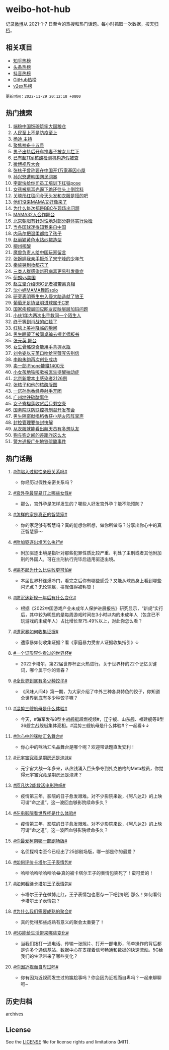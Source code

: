 # weibo-hot-hub

记录[微博](https://www.weibo.com)从 2021-1-7 日至今的热搜和热门话题。每小时抓取一次数据，按天[归档](archives)。

## 相关项目

- [知乎热榜](https://github.com/lonnyzhang423/zhihu-hot-hub)
- [头条热榜](https://github.com/lonnyzhang423/toutiao-hot-hub)
- [抖音热榜](https://github.com/lonnyzhang423/douyin-hot-hub)
- [GitHub热榜](https://github.com/lonnyzhang423/github-hot-hub)
- [v2ex热榜](https://github.com/lonnyzhang423/v2ex-hot-hub)


`更新时间：2022-11-29 20:12:18 +0800`

## 热门搜索

1. [端稳中国饭碗筑牢大国粮仓](https://m.weibo.cn/search?containerid=100103type%3D1%26t%3D10%26q%3D%23%E7%AB%AF%E7%A8%B3%E4%B8%AD%E5%9B%BD%E9%A5%AD%E7%A2%97%E7%AD%91%E7%89%A2%E5%A4%A7%E5%9B%BD%E7%B2%AE%E4%BB%93%23&stream_entry_id=51&isnewpage=1&extparam=seat%3D1%26filter_type%3Drealtimehot%26pos%3D0%26cate%3D10103%26dgr%3D0%26c_type%3D51%26display_time%3D1669723937%26pre_seqid%3D1669723937094011160282&luicode=10000011&lfid=106003type%253D25%2526t%253D3%2526disable_hot%253D1%2526filter_type%253Drealtimehot)
1. [人民至上不是防疫至上](https://m.weibo.cn/search?containerid=100103type%3D1%26t%3D10%26q%3D%23%E4%BA%BA%E6%B0%91%E8%87%B3%E4%B8%8A%E4%B8%8D%E6%98%AF%E9%98%B2%E7%96%AB%E8%87%B3%E4%B8%8A%23&stream_entry_id=31&isnewpage=1&extparam=seat%3D1%26c_type%3D31%26cate%3D5001%26flag%3D16%26dgr%3D0%26filter_type%3Drealtimehot%26band_rank%3D1%26q%3D%2523%25E4%25BA%25BA%25E6%25B0%2591%25E8%2587%25B3%25E4%25B8%258A%25E4%25B8%258D%25E6%2598%25AF%25E9%2598%25B2%25E7%2596%25AB%25E8%2587%25B3%25E4%25B8%258A%2523%26lcate%3D5001%26realpos%3D1%26pos%3D0%26display_time%3D1669723937%26pre_seqid%3D1669723937094011160282&luicode=10000011&lfid=106003type%253D25%2526t%253D3%2526disable_hot%253D1%2526filter_type%253Drealtimehot)
1. [杨迪 主持](https://m.weibo.cn/search?containerid=100103type%3D1%26t%3D10%26q%3D%E6%9D%A8%E8%BF%AA+%E4%B8%BB%E6%8C%81&stream_entry_id=31&isnewpage=1&extparam=seat%3D1%26c_type%3D31%26cate%3D5001%26flag%3D2%26dgr%3D0%26filter_type%3Drealtimehot%26band_rank%3D2%26q%3D%25E6%259D%25A8%25E8%25BF%25AA%2520%25E4%25B8%25BB%25E6%258C%2581%26lcate%3D5001%26realpos%3D2%26pos%3D1%26display_time%3D1669723937%26pre_seqid%3D1669723937094011160282&luicode=10000011&lfid=106003type%253D25%2526t%253D3%2526disable_hot%253D1%2526filter_type%253Drealtimehot)
1. [聚焦神舟十五号](https://m.weibo.cn/search?containerid=100103type%3D1%26t%3D10%26q%3D%23%E8%81%9A%E7%84%A6%E7%A5%9E%E8%88%9F%E5%8D%81%E4%BA%94%E5%8F%B7%23&stream_entry_id=31&isnewpage=1&extparam=seat%3D1%26c_type%3D31%26cate%3D5001%26flag%3D0%26dgr%3D0%26filter_type%3Drealtimehot%26band_rank%3D3%26q%3D%2523%25E8%2581%259A%25E7%2584%25A6%25E7%25A5%259E%25E8%2588%259F%25E5%258D%2581%25E4%25BA%2594%25E5%258F%25B7%2523%26lcate%3D5001%26realpos%3D3%26pos%3D2%26display_time%3D1669723937%26pre_seqid%3D1669723937094011160282&luicode=10000011&lfid=106003type%253D25%2526t%253D3%2526disable_hot%253D1%2526filter_type%253Drealtimehot)
1. [男子出轨后开车撞妻子被女儿拦下](https://m.weibo.cn/search?containerid=100103type%3D1%26t%3D10%26q%3D%23%E7%94%B7%E5%AD%90%E5%87%BA%E8%BD%A8%E5%90%8E%E5%BC%80%E8%BD%A6%E6%92%9E%E5%A6%BB%E5%AD%90%E8%A2%AB%E5%A5%B3%E5%84%BF%E6%8B%A6%E4%B8%8B%23&stream_entry_id=31&isnewpage=1&extparam=seat%3D1%26c_type%3D31%26cate%3D5001%26flag%3D1%26dgr%3D0%26filter_type%3Drealtimehot%26band_rank%3D4%26q%3D%2523%25E7%2594%25B7%25E5%25AD%2590%25E5%2587%25BA%25E8%25BD%25A8%25E5%2590%258E%25E5%25BC%2580%25E8%25BD%25A6%25E6%2592%259E%25E5%25A6%25BB%25E5%25AD%2590%25E8%25A2%25AB%25E5%25A5%25B3%25E5%2584%25BF%25E6%258B%25A6%25E4%25B8%258B%2523%26lcate%3D5001%26realpos%3D4%26pos%3D3%26display_time%3D1669723937%26pre_seqid%3D1669723937094011160282&luicode=10000011&lfid=106003type%253D25%2526t%253D3%2526disable_hot%253D1%2526filter_type%253Drealtimehot)
1. [已有超11家核酸检测机构造假被查](https://m.weibo.cn/search?containerid=100103type%3D1%26t%3D10%26q%3D%23%E5%B7%B2%E6%9C%89%E8%B6%8511%E5%AE%B6%E6%A0%B8%E9%85%B8%E6%A3%80%E6%B5%8B%E6%9C%BA%E6%9E%84%E9%80%A0%E5%81%87%E8%A2%AB%E6%9F%A5%23&stream_entry_id=31&isnewpage=1&extparam=seat%3D1%26c_type%3D31%26cate%3D5001%26flag%3D16%26dgr%3D0%26filter_type%3Drealtimehot%26band_rank%3D5%26q%3D%2523%25E5%25B7%25B2%25E6%259C%2589%25E8%25B6%258511%25E5%25AE%25B6%25E6%25A0%25B8%25E9%2585%25B8%25E6%25A3%2580%25E6%25B5%258B%25E6%259C%25BA%25E6%259E%2584%25E9%2580%25A0%25E5%2581%2587%25E8%25A2%25AB%25E6%259F%25A5%2523%26lcate%3D5001%26realpos%3D5%26pos%3D4%26display_time%3D1669723937%26pre_seqid%3D1669723937094011160282&luicode=10000011&lfid=106003type%253D25%2526t%253D3%2526disable_hot%253D1%2526filter_type%253Drealtimehot)
1. [微博视界大会](https://m.weibo.cn/search?containerid=100103type%3D1%26t%3D10%26q%3D%E5%BE%AE%E5%8D%9A%E8%A7%86%E7%95%8C%E5%A4%A7%E4%BC%9A&stream_entry_id=31&isnewpage=1&extparam=seat%3D1%26c_type%3D31%26cate%3D5001%26flag%3D0%26dgr%3D0%26filter_type%3Drealtimehot%26band_rank%3D6%26q%3D%25E5%25BE%25AE%25E5%258D%259A%25E8%25A7%2586%25E7%2595%258C%25E5%25A4%25A7%25E4%25BC%259A%26lcate%3D5001%26realpos%3D6%26pos%3D5%26display_time%3D1669723937%26pre_seqid%3D1669723937094011160282&luicode=10000011&lfid=106003type%253D25%2526t%253D3%2526disable_hot%253D1%2526filter_type%253Drealtimehot)
1. [张核子曾称要在中国开1万家基因小屋](https://m.weibo.cn/search?containerid=100103type%3D1%26t%3D10%26q%3D%23%E5%BC%A0%E6%A0%B8%E5%AD%90%E6%9B%BE%E7%A7%B0%E8%A6%81%E5%9C%A8%E4%B8%AD%E5%9B%BD%E5%BC%801%E4%B8%87%E5%AE%B6%E5%9F%BA%E5%9B%A0%E5%B0%8F%E5%B1%8B%23&stream_entry_id=31&isnewpage=1&extparam=seat%3D1%26c_type%3D31%26cate%3D5001%26flag%3D1%26dgr%3D0%26filter_type%3Drealtimehot%26band_rank%3D7%26q%3D%2523%25E5%25BC%25A0%25E6%25A0%25B8%25E5%25AD%2590%25E6%259B%25BE%25E7%25A7%25B0%25E8%25A6%2581%25E5%259C%25A8%25E4%25B8%25AD%25E5%259B%25BD%25E5%25BC%25801%25E4%25B8%2587%25E5%25AE%25B6%25E5%259F%25BA%25E5%259B%25A0%25E5%25B0%258F%25E5%25B1%258B%2523%26lcate%3D5001%26realpos%3D7%26pos%3D6%26display_time%3D1669723937%26pre_seqid%3D1669723937094011160282&luicode=10000011&lfid=106003type%253D25%2526t%253D3%2526disable_hot%253D1%2526filter_type%253Drealtimehot)
1. [孙兴慜遭韩国网民网暴](https://m.weibo.cn/search?containerid=100103type%3D1%26t%3D10%26q%3D%23%E5%AD%99%E5%85%B4%E6%85%9C%E9%81%AD%E9%9F%A9%E5%9B%BD%E7%BD%91%E6%B0%91%E7%BD%91%E6%9A%B4%23&stream_entry_id=31&isnewpage=1&extparam=seat%3D1%26c_type%3D31%26cate%3D5001%26flag%3D2%26dgr%3D0%26filter_type%3Drealtimehot%26band_rank%3D8%26q%3D%2523%25E5%25AD%2599%25E5%2585%25B4%25E6%2585%259C%25E9%2581%25AD%25E9%259F%25A9%25E5%259B%25BD%25E7%25BD%2591%25E6%25B0%2591%25E7%25BD%2591%25E6%259A%25B4%2523%26lcate%3D5001%26realpos%3D8%26pos%3D7%26display_time%3D1669723937%26pre_seqid%3D1669723937094011160282&luicode=10000011&lfid=106003type%253D25%2526t%253D3%2526disable_hot%253D1%2526filter_type%253Drealtimehot)
1. [李诞快给你司员工培训下红毯pose](https://m.weibo.cn/search?containerid=100103type%3D1%26t%3D10%26q%3D%E6%9D%8E%E8%AF%9E%E5%BF%AB%E7%BB%99%E4%BD%A0%E5%8F%B8%E5%91%98%E5%B7%A5%E5%9F%B9%E8%AE%AD%E4%B8%8B%E7%BA%A2%E6%AF%AFpose&stream_entry_id=31&isnewpage=1&extparam=seat%3D1%26c_type%3D31%26cate%3D5001%26flag%3D1%26dgr%3D0%26filter_type%3Drealtimehot%26band_rank%3D9%26q%3D%25E6%259D%258E%25E8%25AF%259E%25E5%25BF%25AB%25E7%25BB%2599%25E4%25BD%25A0%25E5%258F%25B8%25E5%2591%2598%25E5%25B7%25A5%25E5%259F%25B9%25E8%25AE%25AD%25E4%25B8%258B%25E7%25BA%25A2%25E6%25AF%25AFpose%26lcate%3D5001%26realpos%3D9%26pos%3D8%26display_time%3D1669723937%26pre_seqid%3D1669723937094011160282&luicode=10000011&lfid=106003type%253D25%2526t%253D3%2526disable_hot%253D1%2526filter_type%253Drealtimehot)
1. [女孩被扇耳光逼下跪还往头上倒饮料](https://m.weibo.cn/search?containerid=100103type%3D1%26t%3D10%26q%3D%23%E5%A5%B3%E5%AD%A9%E8%A2%AB%E6%89%87%E8%80%B3%E5%85%89%E9%80%BC%E4%B8%8B%E8%B7%AA%E8%BF%98%E5%BE%80%E5%A4%B4%E4%B8%8A%E5%80%92%E9%A5%AE%E6%96%99%23&stream_entry_id=31&isnewpage=1&extparam=seat%3D1%26c_type%3D31%26cate%3D5001%26flag%3D1%26dgr%3D0%26filter_type%3Drealtimehot%26band_rank%3D10%26q%3D%2523%25E5%25A5%25B3%25E5%25AD%25A9%25E8%25A2%25AB%25E6%2589%2587%25E8%2580%25B3%25E5%2585%2589%25E9%2580%25BC%25E4%25B8%258B%25E8%25B7%25AA%25E8%25BF%2598%25E5%25BE%2580%25E5%25A4%25B4%25E4%25B8%258A%25E5%2580%2592%25E9%25A5%25AE%25E6%2596%2599%2523%26lcate%3D5001%26realpos%3D10%26pos%3D9%26display_time%3D1669723937%26pre_seqid%3D1669723937094011160282&luicode=10000011&lfid=106003type%253D25%2526t%253D3%2526disable_hot%253D1%2526filter_type%253Drealtimehot)
1. [关晓彤红毯问今天头发和衣服是搭的吧](https://m.weibo.cn/search?containerid=100103type%3D1%26t%3D10%26q%3D%23%E5%85%B3%E6%99%93%E5%BD%A4%E7%BA%A2%E6%AF%AF%E9%97%AE%E4%BB%8A%E5%A4%A9%E5%A4%B4%E5%8F%91%E5%92%8C%E8%A1%A3%E6%9C%8D%E6%98%AF%E6%90%AD%E7%9A%84%E5%90%A7%23&stream_entry_id=31&isnewpage=1&extparam=seat%3D1%26c_type%3D31%26cate%3D5001%26flag%3D1%26dgr%3D0%26filter_type%3Drealtimehot%26band_rank%3D11%26q%3D%2523%25E5%2585%25B3%25E6%2599%2593%25E5%25BD%25A4%25E7%25BA%25A2%25E6%25AF%25AF%25E9%2597%25AE%25E4%25BB%258A%25E5%25A4%25A9%25E5%25A4%25B4%25E5%258F%2591%25E5%2592%258C%25E8%25A1%25A3%25E6%259C%258D%25E6%2598%25AF%25E6%2590%25AD%25E7%259A%2584%25E5%2590%25A7%2523%26lcate%3D5001%26realpos%3D11%26pos%3D10%26display_time%3D1669723937%26pre_seqid%3D1669723937094011160282&luicode=10000011&lfid=106003type%253D25%2526t%253D3%2526disable_hot%253D1%2526filter_type%253Drealtimehot)
1. [他们没来MAMA又好像来了](https://m.weibo.cn/search?containerid=100103type%3D1%26t%3D10%26q%3D%23%E4%BB%96%E4%BB%AC%E6%B2%A1%E6%9D%A5MAMA%E5%8F%88%E5%A5%BD%E5%83%8F%E6%9D%A5%E4%BA%86%23&stream_entry_id=31&isnewpage=1&extparam=seat%3D1%26c_type%3D31%26cate%3D5001%26flag%3D0%26dgr%3D0%26filter_type%3Drealtimehot%26band_rank%3D12%26q%3D%2523%25E4%25BB%2596%25E4%25BB%25AC%25E6%25B2%25A1%25E6%259D%25A5MAMA%25E5%258F%2588%25E5%25A5%25BD%25E5%2583%258F%25E6%259D%25A5%25E4%25BA%2586%2523%26lcate%3D5001%26realpos%3D12%26pos%3D11%26display_time%3D1669723937%26pre_seqid%3D1669723937094011160282&luicode=10000011&lfid=106003type%253D25%2526t%253D3%2526disable_hot%253D1%2526filter_type%253Drealtimehot)
1. [为什么每次都是BBC在现场出问题](https://m.weibo.cn/search?containerid=100103type%3D1%26t%3D10%26q%3D%23%E4%B8%BA%E4%BB%80%E4%B9%88%E6%AF%8F%E6%AC%A1%E9%83%BD%E6%98%AFBBC%E5%9C%A8%E7%8E%B0%E5%9C%BA%E5%87%BA%E9%97%AE%E9%A2%98%23&stream_entry_id=31&isnewpage=1&extparam=seat%3D1%26c_type%3D31%26cate%3D5001%26flag%3D0%26dgr%3D0%26filter_type%3Drealtimehot%26band_rank%3D13%26q%3D%2523%25E4%25B8%25BA%25E4%25BB%2580%25E4%25B9%2588%25E6%25AF%258F%25E6%25AC%25A1%25E9%2583%25BD%25E6%2598%25AFBBC%25E5%259C%25A8%25E7%258E%25B0%25E5%259C%25BA%25E5%2587%25BA%25E9%2597%25AE%25E9%25A2%2598%2523%26lcate%3D5001%26realpos%3D13%26pos%3D12%26display_time%3D1669723937%26pre_seqid%3D1669723937094011160282&luicode=10000011&lfid=106003type%253D25%2526t%253D3%2526disable_hot%253D1%2526filter_type%253Drealtimehot)
1. [MAMA32人合作舞台](https://m.weibo.cn/search?containerid=100103type%3D1%26t%3D10%26q%3D%23MAMA32%E4%BA%BA%E5%90%88%E4%BD%9C%E8%88%9E%E5%8F%B0%23&stream_entry_id=31&isnewpage=1&extparam=seat%3D1%26c_type%3D31%26cate%3D5001%26flag%3D0%26dgr%3D0%26filter_type%3Drealtimehot%26band_rank%3D14%26q%3D%2523MAMA32%25E4%25BA%25BA%25E5%2590%2588%25E4%25BD%259C%25E8%2588%259E%25E5%258F%25B0%2523%26lcate%3D5001%26realpos%3D14%26pos%3D13%26display_time%3D1669723937%26pre_seqid%3D1669723937094011160282&luicode=10000011&lfid=106003type%253D25%2526t%253D3%2526disable_hot%253D1%2526filter_type%253Drealtimehot)
1. [北京朝阳有针对性地对部分群体实行免检](https://m.weibo.cn/search?containerid=100103type%3D1%26t%3D10%26q%3D%23%E5%8C%97%E4%BA%AC%E6%9C%9D%E9%98%B3%E6%9C%89%E9%92%88%E5%AF%B9%E6%80%A7%E5%9C%B0%E5%AF%B9%E9%83%A8%E5%88%86%E7%BE%A4%E4%BD%93%E5%AE%9E%E8%A1%8C%E5%85%8D%E6%A3%80%23&stream_entry_id=31&isnewpage=1&extparam=seat%3D1%26c_type%3D31%26cate%3D5001%26flag%3D1%26dgr%3D0%26filter_type%3Drealtimehot%26band_rank%3D15%26q%3D%2523%25E5%258C%2597%25E4%25BA%25AC%25E6%259C%259D%25E9%2598%25B3%25E6%259C%2589%25E9%2592%2588%25E5%25AF%25B9%25E6%2580%25A7%25E5%259C%25B0%25E5%25AF%25B9%25E9%2583%25A8%25E5%2588%2586%25E7%25BE%25A4%25E4%25BD%2593%25E5%25AE%259E%25E8%25A1%258C%25E5%2585%258D%25E6%25A3%2580%2523%26lcate%3D5001%26realpos%3D15%26pos%3D14%26display_time%3D1669723937%26pre_seqid%3D1669723937094011160282&luicode=10000011&lfid=106003type%253D25%2526t%253D3%2526disable_hot%253D1%2526filter_type%253Drealtimehot)
1. [当各国球迷得知我来自中国](https://m.weibo.cn/search?containerid=100103type%3D1%26t%3D10%26q%3D%23%E5%BD%93%E5%90%84%E5%9B%BD%E7%90%83%E8%BF%B7%E5%BE%97%E7%9F%A5%E6%88%91%E6%9D%A5%E8%87%AA%E4%B8%AD%E5%9B%BD%23&stream_entry_id=31&isnewpage=1&extparam=seat%3D1%26c_type%3D31%26cate%3D5001%26flag%3D0%26dgr%3D0%26filter_type%3Drealtimehot%26band_rank%3D16%26q%3D%2523%25E5%25BD%2593%25E5%2590%2584%25E5%259B%25BD%25E7%2590%2583%25E8%25BF%25B7%25E5%25BE%2597%25E7%259F%25A5%25E6%2588%2591%25E6%259D%25A5%25E8%2587%25AA%25E4%25B8%25AD%25E5%259B%25BD%2523%26lcate%3D5001%26realpos%3D16%26pos%3D15%26display_time%3D1669723937%26pre_seqid%3D1669723937094011160282&luicode=10000011&lfid=106003type%253D25%2526t%253D3%2526disable_hot%253D1%2526filter_type%253Drealtimehot)
1. [内马尔把温柔都给了孩子](https://m.weibo.cn/search?containerid=100103type%3D1%26t%3D10%26q%3D%23%E5%86%85%E9%A9%AC%E5%B0%94%E6%8A%8A%E6%B8%A9%E6%9F%94%E9%83%BD%E7%BB%99%E4%BA%86%E5%AD%A9%E5%AD%90%23&stream_entry_id=31&isnewpage=1&extparam=seat%3D1%26c_type%3D31%26cate%3D5001%26flag%3D1%26dgr%3D0%26filter_type%3Drealtimehot%26band_rank%3D17%26q%3D%2523%25E5%2586%2585%25E9%25A9%25AC%25E5%25B0%2594%25E6%258A%258A%25E6%25B8%25A9%25E6%259F%2594%25E9%2583%25BD%25E7%25BB%2599%25E4%25BA%2586%25E5%25AD%25A9%25E5%25AD%2590%2523%26lcate%3D5001%26realpos%3D17%26pos%3D16%26display_time%3D1669723937%26pre_seqid%3D1669723937094011160282&luicode=10000011&lfid=106003type%253D25%2526t%253D3%2526disable_hot%253D1%2526filter_type%253Drealtimehot)
1. [赵丽颖黄色水钻纱裙造型](https://m.weibo.cn/search?containerid=100103type%3D1%26t%3D10%26q%3D%23%E8%B5%B5%E4%B8%BD%E9%A2%96%E9%BB%84%E8%89%B2%E6%B0%B4%E9%92%BB%E7%BA%B1%E8%A3%99%E9%80%A0%E5%9E%8B%23&stream_entry_id=31&isnewpage=1&extparam=seat%3D1%26c_type%3D31%26cate%3D5001%26flag%3D0%26dgr%3D0%26filter_type%3Drealtimehot%26band_rank%3D18%26q%3D%2523%25E8%25B5%25B5%25E4%25B8%25BD%25E9%25A2%2596%25E9%25BB%2584%25E8%2589%25B2%25E6%25B0%25B4%25E9%2592%25BB%25E7%25BA%25B1%25E8%25A3%2599%25E9%2580%25A0%25E5%259E%258B%2523%26lcate%3D5001%26realpos%3D18%26pos%3D17%26display_time%3D1669723937%26pre_seqid%3D1669723937094011160282&luicode=10000011&lfid=106003type%253D25%2526t%253D3%2526disable_hot%253D1%2526filter_type%253Drealtimehot)
1. [柳州核酸](https://m.weibo.cn/search?containerid=100103type%3D1%26t%3D10%26q%3D%23%E6%9F%B3%E5%B7%9E%E6%A0%B8%E9%85%B8%23&stream_entry_id=31&isnewpage=1&extparam=seat%3D1%26c_type%3D31%26cate%3D5001%26flag%3D2%26dgr%3D0%26filter_type%3Drealtimehot%26band_rank%3D19%26q%3D%2523%25E6%259F%25B3%25E5%25B7%259E%25E6%25A0%25B8%25E9%2585%25B8%2523%26lcate%3D5001%26realpos%3D19%26pos%3D18%26display_time%3D1669723937%26pre_seqid%3D1669723937094011160282&luicode=10000011&lfid=106003type%253D25%2526t%253D3%2526disable_hot%253D1%2526filter_type%253Drealtimehot)
1. [魔兽负责人给中国玩家留言](https://m.weibo.cn/search?containerid=100103type%3D1%26t%3D10%26q%3D%23%E9%AD%94%E5%85%BD%E8%B4%9F%E8%B4%A3%E4%BA%BA%E7%BB%99%E4%B8%AD%E5%9B%BD%E7%8E%A9%E5%AE%B6%E7%95%99%E8%A8%80%23&stream_entry_id=31&isnewpage=1&extparam=seat%3D1%26c_type%3D31%26cate%3D5001%26flag%3D0%26dgr%3D0%26filter_type%3Drealtimehot%26band_rank%3D20%26q%3D%2523%25E9%25AD%2594%25E5%2585%25BD%25E8%25B4%259F%25E8%25B4%25A3%25E4%25BA%25BA%25E7%25BB%2599%25E4%25B8%25AD%25E5%259B%25BD%25E7%258E%25A9%25E5%25AE%25B6%25E7%2595%2599%25E8%25A8%2580%2523%26lcate%3D5001%26realpos%3D20%26pos%3D19%26display_time%3D1669723937%26pre_seqid%3D1669723937094011160282&luicode=10000011&lfid=106003type%253D25%2526t%253D3%2526disable_hot%253D1%2526filter_type%253Drealtimehot)
1. [张婉婷我亲手扼杀了宋宁峰的少年气](https://m.weibo.cn/search?containerid=100103type%3D1%26t%3D10%26q%3D%23%E5%BC%A0%E5%A9%89%E5%A9%B7%E6%88%91%E4%BA%B2%E6%89%8B%E6%89%BC%E6%9D%80%E4%BA%86%E5%AE%8B%E5%AE%81%E5%B3%B0%E7%9A%84%E5%B0%91%E5%B9%B4%E6%B0%94%23&stream_entry_id=31&isnewpage=1&extparam=seat%3D1%26c_type%3D31%26cate%3D5001%26flag%3D1%26dgr%3D0%26filter_type%3Drealtimehot%26band_rank%3D21%26q%3D%2523%25E5%25BC%25A0%25E5%25A9%2589%25E5%25A9%25B7%25E6%2588%2591%25E4%25BA%25B2%25E6%2589%258B%25E6%2589%25BC%25E6%259D%2580%25E4%25BA%2586%25E5%25AE%258B%25E5%25AE%2581%25E5%25B3%25B0%25E7%259A%2584%25E5%25B0%2591%25E5%25B9%25B4%25E6%25B0%2594%2523%26lcate%3D5001%26realpos%3D21%26pos%3D20%26display_time%3D1669723937%26pre_seqid%3D1669723937094011160282&luicode=10000011&lfid=106003type%253D25%2526t%253D3%2526disable_hot%253D1%2526filter_type%253Drealtimehot)
1. [秦施哭到妆都花了](https://m.weibo.cn/search?containerid=100103type%3D1%26t%3D10%26q%3D%23%E7%A7%A6%E6%96%BD%E5%93%AD%E5%88%B0%E5%A6%86%E9%83%BD%E8%8A%B1%E4%BA%86%23&stream_entry_id=31&isnewpage=1&extparam=seat%3D1%26c_type%3D31%26cate%3D5001%26flag%3D1%26dgr%3D0%26filter_type%3Drealtimehot%26band_rank%3D22%26q%3D%2523%25E7%25A7%25A6%25E6%2596%25BD%25E5%2593%25AD%25E5%2588%25B0%25E5%25A6%2586%25E9%2583%25BD%25E8%258A%25B1%25E4%25BA%2586%2523%26lcate%3D5001%26realpos%3D22%26pos%3D21%26display_time%3D1669723937%26pre_seqid%3D1669723937094011160282&luicode=10000011&lfid=106003type%253D25%2526t%253D3%2526disable_hot%253D1%2526filter_type%253Drealtimehot)
1. [三类人群感染新冠病毒更易引发重症](https://m.weibo.cn/search?containerid=100103type%3D1%26t%3D10%26q%3D%23%E4%B8%89%E7%B1%BB%E4%BA%BA%E7%BE%A4%E6%84%9F%E6%9F%93%E6%96%B0%E5%86%A0%E7%97%85%E6%AF%92%E6%9B%B4%E6%98%93%E5%BC%95%E5%8F%91%E9%87%8D%E7%97%87%23&stream_entry_id=31&isnewpage=1&extparam=seat%3D1%26c_type%3D31%26cate%3D5001%26flag%3D0%26dgr%3D0%26filter_type%3Drealtimehot%26band_rank%3D23%26q%3D%2523%25E4%25B8%2589%25E7%25B1%25BB%25E4%25BA%25BA%25E7%25BE%25A4%25E6%2584%259F%25E6%259F%2593%25E6%2596%25B0%25E5%2586%25A0%25E7%2597%2585%25E6%25AF%2592%25E6%259B%25B4%25E6%2598%2593%25E5%25BC%2595%25E5%258F%2591%25E9%2587%258D%25E7%2597%2587%2523%26lcate%3D5001%26realpos%3D23%26pos%3D22%26display_time%3D1669723937%26pre_seqid%3D1669723937094011160282&luicode=10000011&lfid=106003type%253D25%2526t%253D3%2526disable_hot%253D1%2526filter_type%253Drealtimehot)
1. [伊朗vs美国](https://m.weibo.cn/search?containerid=100103type%3D1%26t%3D10%26q%3D%23%E4%BC%8A%E6%9C%97vs%E7%BE%8E%E5%9B%BD%23&stream_entry_id=31&isnewpage=1&extparam=seat%3D1%26c_type%3D31%26cate%3D5001%26flag%3D0%26dgr%3D0%26filter_type%3Drealtimehot%26band_rank%3D24%26q%3D%2523%25E4%25BC%258A%25E6%259C%2597vs%25E7%25BE%258E%25E5%259B%25BD%2523%26lcate%3D5001%26realpos%3D24%26pos%3D23%26display_time%3D1669723937%26pre_seqid%3D1669723937094011160282&luicode=10000011&lfid=106003type%253D25%2526t%253D3%2526disable_hot%253D1%2526filter_type%253Drealtimehot)
1. [赵立坚介绍BBC记者被带离真相](https://m.weibo.cn/search?containerid=100103type%3D1%26t%3D10%26q%3D%23%E8%B5%B5%E7%AB%8B%E5%9D%9A%E4%BB%8B%E7%BB%8DBBC%E8%AE%B0%E8%80%85%E8%A2%AB%E5%B8%A6%E7%A6%BB%E7%9C%9F%E7%9B%B8%23&stream_entry_id=31&isnewpage=1&extparam=seat%3D1%26c_type%3D31%26cate%3D5001%26flag%3D1%26dgr%3D0%26filter_type%3Drealtimehot%26band_rank%3D25%26q%3D%2523%25E8%25B5%25B5%25E7%25AB%258B%25E5%259D%259A%25E4%25BB%258B%25E7%25BB%258DBBC%25E8%25AE%25B0%25E8%2580%2585%25E8%25A2%25AB%25E5%25B8%25A6%25E7%25A6%25BB%25E7%259C%259F%25E7%259B%25B8%2523%26lcate%3D5001%26realpos%3D25%26pos%3D24%26display_time%3D1669723937%26pre_seqid%3D1669723937094011160282&luicode=10000011&lfid=106003type%253D25%2526t%253D3%2526disable_hot%253D1%2526filter_type%253Drealtimehot)
1. [沈小婷MAMA舞蹈solo](https://m.weibo.cn/search?containerid=100103type%3D1%26t%3D10%26q%3D%23%E6%B2%88%E5%B0%8F%E5%A9%B7MAMA%E8%88%9E%E8%B9%88solo%23&stream_entry_id=31&isnewpage=1&extparam=seat%3D1%26c_type%3D31%26cate%3D5001%26flag%3D1%26dgr%3D0%26filter_type%3Drealtimehot%26band_rank%3D26%26q%3D%2523%25E6%25B2%2588%25E5%25B0%258F%25E5%25A9%25B7MAMA%25E8%2588%259E%25E8%25B9%2588solo%2523%26lcate%3D5001%26realpos%3D26%26pos%3D25%26display_time%3D1669723937%26pre_seqid%3D1669723937094011160282&luicode=10000011&lfid=106003type%253D25%2526t%253D3%2526disable_hot%253D1%2526filter_type%253Drealtimehot)
1. [研究表明寄生虫入侵大脑造就了狼王](https://m.weibo.cn/search?containerid=100103type%3D1%26t%3D10%26q%3D%23%E7%A0%94%E7%A9%B6%E8%A1%A8%E6%98%8E%E5%AF%84%E7%94%9F%E8%99%AB%E5%85%A5%E4%BE%B5%E5%A4%A7%E8%84%91%E9%80%A0%E5%B0%B1%E4%BA%86%E7%8B%BC%E7%8E%8B%23&stream_entry_id=31&isnewpage=1&extparam=seat%3D1%26c_type%3D31%26cate%3D5001%26flag%3D0%26dgr%3D0%26filter_type%3Drealtimehot%26band_rank%3D27%26q%3D%2523%25E7%25A0%2594%25E7%25A9%25B6%25E8%25A1%25A8%25E6%2598%258E%25E5%25AF%2584%25E7%2594%259F%25E8%2599%25AB%25E5%2585%25A5%25E4%25BE%25B5%25E5%25A4%25A7%25E8%2584%2591%25E9%2580%25A0%25E5%25B0%25B1%25E4%25BA%2586%25E7%258B%25BC%25E7%258E%258B%2523%26lcate%3D5001%26realpos%3D27%26pos%3D26%26display_time%3D1669723937%26pre_seqid%3D1669723937094011160282&luicode=10000011&lfid=106003type%253D25%2526t%253D3%2526disable_hot%253D1%2526filter_type%253Drealtimehot)
1. [葡萄牙足协证明进球属于C罗](https://m.weibo.cn/search?containerid=100103type%3D1%26t%3D10%26q%3D%23%E8%91%A1%E8%90%84%E7%89%99%E8%B6%B3%E5%8D%8F%E8%AF%81%E6%98%8E%E8%BF%9B%E7%90%83%E5%B1%9E%E4%BA%8EC%E7%BD%97%23&stream_entry_id=31&isnewpage=1&extparam=seat%3D1%26c_type%3D31%26cate%3D5001%26flag%3D1%26dgr%3D0%26filter_type%3Drealtimehot%26band_rank%3D28%26q%3D%2523%25E8%2591%25A1%25E8%2590%2584%25E7%2589%2599%25E8%25B6%25B3%25E5%258D%258F%25E8%25AF%2581%25E6%2598%258E%25E8%25BF%259B%25E7%2590%2583%25E5%25B1%259E%25E4%25BA%258EC%25E7%25BD%2597%2523%26lcate%3D5001%26realpos%3D28%26pos%3D27%26display_time%3D1669723937%26pre_seqid%3D1669723937094011160282&luicode=10000011&lfid=106003type%253D25%2526t%253D3%2526disable_hot%253D1%2526filter_type%253Drealtimehot)
1. [国家疾控局回应网友反映层层加码问题](https://m.weibo.cn/search?containerid=100103type%3D1%26t%3D10%26q%3D%23%E5%9B%BD%E5%AE%B6%E7%96%BE%E6%8E%A7%E5%B1%80%E5%9B%9E%E5%BA%94%E7%BD%91%E5%8F%8B%E5%8F%8D%E6%98%A0%E5%B1%82%E5%B1%82%E5%8A%A0%E7%A0%81%E9%97%AE%E9%A2%98%23&stream_entry_id=31&isnewpage=1&extparam=seat%3D1%26c_type%3D31%26cate%3D5001%26flag%3D0%26dgr%3D0%26filter_type%3Drealtimehot%26band_rank%3D29%26q%3D%2523%25E5%259B%25BD%25E5%25AE%25B6%25E7%2596%25BE%25E6%258E%25A7%25E5%25B1%2580%25E5%259B%259E%25E5%25BA%2594%25E7%25BD%2591%25E5%258F%258B%25E5%258F%258D%25E6%2598%25A0%25E5%25B1%2582%25E5%25B1%2582%25E5%258A%25A0%25E7%25A0%2581%25E9%2597%25AE%25E9%25A2%2598%2523%26lcate%3D5001%26realpos%3D29%26pos%3D28%26display_time%3D1669723937%26pre_seqid%3D1669723937094011160282&luicode=10000011&lfid=106003type%253D25%2526t%253D3%2526disable_hot%253D1%2526filter_type%253Drealtimehot)
1. [小伙1年内两次出手救同一个陌生人](https://m.weibo.cn/search?containerid=100103type%3D1%26t%3D10%26q%3D%23%E5%B0%8F%E4%BC%991%E5%B9%B4%E5%86%85%E4%B8%A4%E6%AC%A1%E5%87%BA%E6%89%8B%E6%95%91%E5%90%8C%E4%B8%80%E4%B8%AA%E9%99%8C%E7%94%9F%E4%BA%BA%23&stream_entry_id=31&isnewpage=1&extparam=seat%3D1%26c_type%3D31%26cate%3D5001%26flag%3D1%26dgr%3D0%26filter_type%3Drealtimehot%26band_rank%3D30%26q%3D%2523%25E5%25B0%258F%25E4%25BC%25991%25E5%25B9%25B4%25E5%2586%2585%25E4%25B8%25A4%25E6%25AC%25A1%25E5%2587%25BA%25E6%2589%258B%25E6%2595%2591%25E5%2590%258C%25E4%25B8%2580%25E4%25B8%25AA%25E9%2599%258C%25E7%2594%259F%25E4%25BA%25BA%2523%26lcate%3D5001%26realpos%3D30%26pos%3D29%26display_time%3D1669723937%26pre_seqid%3D1669723937094011160282&luicode=10000011&lfid=106003type%253D25%2526t%253D3%2526disable_hot%253D1%2526filter_type%253Drealtimehot)
1. [终于等到肖战的红毯了](https://m.weibo.cn/search?containerid=100103type%3D1%26t%3D10%26q%3D%23%E7%BB%88%E4%BA%8E%E7%AD%89%E5%88%B0%E8%82%96%E6%88%98%E7%9A%84%E7%BA%A2%E6%AF%AF%E4%BA%86%23&stream_entry_id=31&isnewpage=1&extparam=seat%3D1%26c_type%3D31%26cate%3D5001%26flag%3D0%26dgr%3D0%26filter_type%3Drealtimehot%26band_rank%3D31%26q%3D%2523%25E7%25BB%2588%25E4%25BA%258E%25E7%25AD%2589%25E5%2588%25B0%25E8%2582%2596%25E6%2588%2598%25E7%259A%2584%25E7%25BA%25A2%25E6%25AF%25AF%25E4%25BA%2586%2523%26lcate%3D5001%26realpos%3D31%26pos%3D30%26display_time%3D1669723937%26pre_seqid%3D1669723937094011160282&luicode=10000011&lfid=106003type%253D25%2526t%253D3%2526disable_hot%253D1%2526filter_type%253Drealtimehot)
1. [红毯上美神降临的瞬间](https://m.weibo.cn/search?containerid=100103type%3D1%26t%3D10%26q%3D%23%E7%BA%A2%E6%AF%AF%E4%B8%8A%E7%BE%8E%E7%A5%9E%E9%99%8D%E4%B8%B4%E7%9A%84%E7%9E%AC%E9%97%B4%23&stream_entry_id=31&isnewpage=1&extparam=seat%3D1%26c_type%3D31%26cate%3D5001%26flag%3D1%26dgr%3D0%26filter_type%3Drealtimehot%26band_rank%3D32%26q%3D%2523%25E7%25BA%25A2%25E6%25AF%25AF%25E4%25B8%258A%25E7%25BE%258E%25E7%25A5%259E%25E9%2599%258D%25E4%25B8%25B4%25E7%259A%2584%25E7%259E%25AC%25E9%2597%25B4%2523%26lcate%3D5001%26realpos%3D32%26pos%3D31%26display_time%3D1669723937%26pre_seqid%3D1669723937094011160282&luicode=10000011&lfid=106003type%253D25%2526t%253D3%2526disable_hot%253D1%2526filter_type%253Drealtimehot)
1. [男生睡蒙了被同桌骗去擦老师板书](https://m.weibo.cn/search?containerid=100103type%3D1%26t%3D10%26q%3D%23%E7%94%B7%E7%94%9F%E7%9D%A1%E8%92%99%E4%BA%86%E8%A2%AB%E5%90%8C%E6%A1%8C%E9%AA%97%E5%8E%BB%E6%93%A6%E8%80%81%E5%B8%88%E6%9D%BF%E4%B9%A6%23&stream_entry_id=31&isnewpage=1&extparam=seat%3D1%26c_type%3D31%26cate%3D5001%26flag%3D0%26dgr%3D0%26filter_type%3Drealtimehot%26band_rank%3D33%26q%3D%2523%25E7%2594%25B7%25E7%2594%259F%25E7%259D%25A1%25E8%2592%2599%25E4%25BA%2586%25E8%25A2%25AB%25E5%2590%258C%25E6%25A1%258C%25E9%25AA%2597%25E5%258E%25BB%25E6%2593%25A6%25E8%2580%2581%25E5%25B8%2588%25E6%259D%25BF%25E4%25B9%25A6%2523%26lcate%3D5001%26realpos%3D33%26pos%3D32%26display_time%3D1669723937%26pre_seqid%3D1669723937094011160282&luicode=10000011&lfid=106003type%253D25%2526t%253D3%2526disable_hot%253D1%2526filter_type%253Drealtimehot)
1. [张元英 舞台](https://m.weibo.cn/search?containerid=100103type%3D1%26t%3D10%26q%3D%E5%BC%A0%E5%85%83%E8%8B%B1+%E8%88%9E%E5%8F%B0&stream_entry_id=31&isnewpage=1&extparam=seat%3D1%26c_type%3D31%26cate%3D5001%26flag%3D1%26dgr%3D0%26filter_type%3Drealtimehot%26band_rank%3D34%26q%3D%25E5%25BC%25A0%25E5%2585%2583%25E8%258B%25B1%2520%25E8%2588%259E%25E5%258F%25B0%26lcate%3D5001%26realpos%3D34%26pos%3D33%26display_time%3D1669723937%26pre_seqid%3D1669723937094011160282&luicode=10000011&lfid=106003type%253D25%2526t%253D3%2526disable_hot%253D1%2526filter_type%253Drealtimehot)
1. [女生骨骼惊奇能用手背握水瓶](https://m.weibo.cn/search?containerid=100103type%3D1%26t%3D10%26q%3D%23%E5%A5%B3%E7%94%9F%E9%AA%A8%E9%AA%BC%E6%83%8A%E5%A5%87%E8%83%BD%E7%94%A8%E6%89%8B%E8%83%8C%E6%8F%A1%E6%B0%B4%E7%93%B6%23&stream_entry_id=31&isnewpage=1&extparam=seat%3D1%26c_type%3D31%26cate%3D5001%26flag%3D0%26dgr%3D0%26filter_type%3Drealtimehot%26band_rank%3D35%26q%3D%2523%25E5%25A5%25B3%25E7%2594%259F%25E9%25AA%25A8%25E9%25AA%25BC%25E6%2583%258A%25E5%25A5%2587%25E8%2583%25BD%25E7%2594%25A8%25E6%2589%258B%25E8%2583%258C%25E6%258F%25A1%25E6%25B0%25B4%25E7%2593%25B6%2523%26lcate%3D5001%26realpos%3D35%26pos%3D34%26display_time%3D1669723937%26pre_seqid%3D1669723937094011160282&luicode=10000011&lfid=106003type%253D25%2526t%253D3%2526disable_hot%253D1%2526filter_type%253Drealtimehot)
1. [刘令姿以元英口吻给李薇写告别信](https://m.weibo.cn/search?containerid=100103type%3D1%26t%3D10%26q%3D%23%E5%88%98%E4%BB%A4%E5%A7%BF%E4%BB%A5%E5%85%83%E8%8B%B1%E5%8F%A3%E5%90%BB%E7%BB%99%E6%9D%8E%E8%96%87%E5%86%99%E5%91%8A%E5%88%AB%E4%BF%A1%23&stream_entry_id=31&isnewpage=1&extparam=seat%3D1%26c_type%3D31%26cate%3D5001%26flag%3D1%26dgr%3D0%26filter_type%3Drealtimehot%26band_rank%3D36%26q%3D%2523%25E5%2588%2598%25E4%25BB%25A4%25E5%25A7%25BF%25E4%25BB%25A5%25E5%2585%2583%25E8%258B%25B1%25E5%258F%25A3%25E5%2590%25BB%25E7%25BB%2599%25E6%259D%258E%25E8%2596%2587%25E5%2586%2599%25E5%2591%258A%25E5%2588%25AB%25E4%25BF%25A1%2523%26lcate%3D5001%26realpos%3D36%26pos%3D35%26display_time%3D1669723937%26pre_seqid%3D1669723937094011160282&luicode=10000011&lfid=106003type%253D25%2526t%253D3%2526disable_hot%253D1%2526filter_type%253Drealtimehot)
1. [李峋朱韵再次创业成功](https://m.weibo.cn/search?containerid=100103type%3D1%26t%3D10%26q%3D%23%E6%9D%8E%E5%B3%8B%E6%9C%B1%E9%9F%B5%E5%86%8D%E6%AC%A1%E5%88%9B%E4%B8%9A%E6%88%90%E5%8A%9F%23&stream_entry_id=31&isnewpage=1&extparam=seat%3D1%26c_type%3D31%26cate%3D5001%26flag%3D1%26dgr%3D0%26filter_type%3Drealtimehot%26band_rank%3D37%26q%3D%2523%25E6%259D%258E%25E5%25B3%258B%25E6%259C%25B1%25E9%259F%25B5%25E5%2586%258D%25E6%25AC%25A1%25E5%2588%259B%25E4%25B8%259A%25E6%2588%2590%25E5%258A%259F%2523%26lcate%3D5001%26realpos%3D37%26pos%3D36%26display_time%3D1669723937%26pre_seqid%3D1669723937094011160282&luicode=10000011&lfid=106003type%253D25%2526t%253D3%2526disable_hot%253D1%2526filter_type%253Drealtimehot)
1. [卖一部iPhone能赚1400元](https://m.weibo.cn/search?containerid=100103type%3D1%26t%3D10%26q%3D%23%E5%8D%96%E4%B8%80%E9%83%A8iPhone%E8%83%BD%E8%B5%9A1400%E5%85%83%23&stream_entry_id=31&isnewpage=1&extparam=seat%3D1%26c_type%3D31%26cate%3D5001%26flag%3D0%26dgr%3D0%26filter_type%3Drealtimehot%26band_rank%3D38%26q%3D%2523%25E5%258D%2596%25E4%25B8%2580%25E9%2583%25A8iPhone%25E8%2583%25BD%25E8%25B5%259A1400%25E5%2585%2583%2523%26lcate%3D5001%26realpos%3D38%26pos%3D37%26display_time%3D1669723937%26pre_seqid%3D1669723937094011160282&luicode=10000011&lfid=106003type%253D25%2526t%253D3%2526disable_hot%253D1%2526filter_type%253Drealtimehot)
1. [小女孩地铁咳嗽被医生提醒抽动症](https://m.weibo.cn/search?containerid=100103type%3D1%26t%3D10%26q%3D%23%E5%B0%8F%E5%A5%B3%E5%AD%A9%E5%9C%B0%E9%93%81%E5%92%B3%E5%97%BD%E8%A2%AB%E5%8C%BB%E7%94%9F%E6%8F%90%E9%86%92%E6%8A%BD%E5%8A%A8%E7%97%87%23&stream_entry_id=31&isnewpage=1&extparam=seat%3D1%26c_type%3D31%26cate%3D5001%26flag%3D0%26dgr%3D0%26filter_type%3Drealtimehot%26band_rank%3D39%26q%3D%2523%25E5%25B0%258F%25E5%25A5%25B3%25E5%25AD%25A9%25E5%259C%25B0%25E9%2593%2581%25E5%2592%25B3%25E5%2597%25BD%25E8%25A2%25AB%25E5%258C%25BB%25E7%2594%259F%25E6%258F%2590%25E9%2586%2592%25E6%258A%25BD%25E5%258A%25A8%25E7%2597%2587%2523%26lcate%3D5001%26realpos%3D39%26pos%3D38%26display_time%3D1669723937%26pre_seqid%3D1669723937094011160282&luicode=10000011&lfid=106003type%253D25%2526t%253D3%2526disable_hot%253D1%2526filter_type%253Drealtimehot)
1. [北京新增本土感染者2126例](https://m.weibo.cn/search?containerid=100103type%3D1%26t%3D10%26q%3D%23%E5%8C%97%E4%BA%AC%E6%96%B0%E5%A2%9E%E6%9C%AC%E5%9C%9F%E6%84%9F%E6%9F%93%E8%80%852126%E4%BE%8B%23&stream_entry_id=31&isnewpage=1&extparam=seat%3D1%26c_type%3D31%26cate%3D5001%26flag%3D0%26dgr%3D0%26filter_type%3Drealtimehot%26band_rank%3D40%26q%3D%2523%25E5%258C%2597%25E4%25BA%25AC%25E6%2596%25B0%25E5%25A2%259E%25E6%259C%25AC%25E5%259C%259F%25E6%2584%259F%25E6%259F%2593%25E8%2580%25852126%25E4%25BE%258B%2523%26lcate%3D5001%26realpos%3D40%26pos%3D39%26display_time%3D1669723937%26pre_seqid%3D1669723937094011160282&luicode=10000011&lfid=106003type%253D25%2526t%253D3%2526disable_hot%253D1%2526filter_type%253Drealtimehot)
1. [张核子和他的核酸版图](https://m.weibo.cn/search?containerid=100103type%3D1%26t%3D10%26q%3D%23%E5%BC%A0%E6%A0%B8%E5%AD%90%E5%92%8C%E4%BB%96%E7%9A%84%E6%A0%B8%E9%85%B8%E7%89%88%E5%9B%BE%23&stream_entry_id=31&isnewpage=1&extparam=seat%3D1%26c_type%3D31%26cate%3D5001%26flag%3D1%26dgr%3D0%26filter_type%3Drealtimehot%26band_rank%3D41%26q%3D%2523%25E5%25BC%25A0%25E6%25A0%25B8%25E5%25AD%2590%25E5%2592%258C%25E4%25BB%2596%25E7%259A%2584%25E6%25A0%25B8%25E9%2585%25B8%25E7%2589%2588%25E5%259B%25BE%2523%26lcate%3D5001%26realpos%3D41%26pos%3D40%26display_time%3D1669723937%26pre_seqid%3D1669723937094011160282&luicode=10000011&lfid=106003type%253D25%2526t%253D3%2526disable_hot%253D1%2526filter_type%253Drealtimehot)
1. [一诺孙尚香经典射手开团](https://m.weibo.cn/search?containerid=100103type%3D1%26t%3D10%26q%3D%23%E4%B8%80%E8%AF%BA%E5%AD%99%E5%B0%9A%E9%A6%99%E7%BB%8F%E5%85%B8%E5%B0%84%E6%89%8B%E5%BC%80%E5%9B%A2%23&stream_entry_id=31&isnewpage=1&extparam=seat%3D1%26c_type%3D31%26cate%3D5001%26flag%3D1%26dgr%3D0%26filter_type%3Drealtimehot%26band_rank%3D42%26q%3D%2523%25E4%25B8%2580%25E8%25AF%25BA%25E5%25AD%2599%25E5%25B0%259A%25E9%25A6%2599%25E7%25BB%258F%25E5%2585%25B8%25E5%25B0%2584%25E6%2589%258B%25E5%25BC%2580%25E5%259B%25A2%2523%26lcate%3D5001%26realpos%3D42%26pos%3D41%26display_time%3D1669723937%26pre_seqid%3D1669723937094011160282&luicode=10000011&lfid=106003type%253D25%2526t%253D3%2526disable_hot%253D1%2526filter_type%253Drealtimehot)
1. [广州地铁硫酸事件](https://m.weibo.cn/search?containerid=100103type%3D1%26t%3D10%26q%3D%23%E5%B9%BF%E5%B7%9E%E5%9C%B0%E9%93%81%E7%A1%AB%E9%85%B8%E4%BA%8B%E4%BB%B6%23&stream_entry_id=31&isnewpage=1&extparam=seat%3D1%26c_type%3D31%26cate%3D5001%26flag%3D0%26dgr%3D0%26filter_type%3Drealtimehot%26band_rank%3D43%26q%3D%2523%25E5%25B9%25BF%25E5%25B7%259E%25E5%259C%25B0%25E9%2593%2581%25E7%25A1%25AB%25E9%2585%25B8%25E4%25BA%258B%25E4%25BB%25B6%2523%26lcate%3D5001%26realpos%3D43%26pos%3D42%26display_time%3D1669723937%26pre_seqid%3D1669723937094011160282&luicode=10000011&lfid=106003type%253D25%2526t%253D3%2526disable_hot%253D1%2526filter_type%253Drealtimehot)
1. [女子寄榴莲收货后只剩空壳](https://m.weibo.cn/search?containerid=100103type%3D1%26t%3D10%26q%3D%23%E5%A5%B3%E5%AD%90%E5%AF%84%E6%A6%B4%E8%8E%B2%E6%94%B6%E8%B4%A7%E5%90%8E%E5%8F%AA%E5%89%A9%E7%A9%BA%E5%A3%B3%23&stream_entry_id=31&isnewpage=1&extparam=seat%3D1%26c_type%3D31%26cate%3D5001%26flag%3D0%26dgr%3D0%26filter_type%3Drealtimehot%26band_rank%3D44%26q%3D%2523%25E5%25A5%25B3%25E5%25AD%2590%25E5%25AF%2584%25E6%25A6%25B4%25E8%258E%25B2%25E6%2594%25B6%25E8%25B4%25A7%25E5%2590%258E%25E5%258F%25AA%25E5%2589%25A9%25E7%25A9%25BA%25E5%25A3%25B3%2523%26lcate%3D5001%26realpos%3D44%26pos%3D43%26display_time%3D1669723937%26pre_seqid%3D1669723937094011160282&luicode=10000011&lfid=106003type%253D25%2526t%253D3%2526disable_hot%253D1%2526filter_type%253Drealtimehot)
1. [国务院联防联控机制召开发布会](https://m.weibo.cn/search?containerid=100103type%3D1%26t%3D10%26q%3D%23%E5%9B%BD%E5%8A%A1%E9%99%A2%E8%81%94%E9%98%B2%E8%81%94%E6%8E%A7%E6%9C%BA%E5%88%B6%E5%8F%AC%E5%BC%80%E5%8F%91%E5%B8%83%E4%BC%9A%23&stream_entry_id=31&isnewpage=1&extparam=seat%3D1%26c_type%3D31%26cate%3D5001%26flag%3D0%26dgr%3D0%26filter_type%3Drealtimehot%26band_rank%3D45%26q%3D%2523%25E5%259B%25BD%25E5%258A%25A1%25E9%2599%25A2%25E8%2581%2594%25E9%2598%25B2%25E8%2581%2594%25E6%258E%25A7%25E6%259C%25BA%25E5%2588%25B6%25E5%258F%25AC%25E5%25BC%2580%25E5%258F%2591%25E5%25B8%2583%25E4%25BC%259A%2523%26lcate%3D5001%26realpos%3D45%26pos%3D44%26display_time%3D1669723937%26pre_seqid%3D1669723937094011160282&luicode=10000011&lfid=106003type%253D25%2526t%253D3%2526disable_hot%253D1%2526filter_type%253Drealtimehot)
1. [男生隔窗献唱稻香获小朋友阵阵掌声](https://m.weibo.cn/search?containerid=100103type%3D1%26t%3D10%26q%3D%23%E7%94%B7%E7%94%9F%E9%9A%94%E7%AA%97%E7%8C%AE%E5%94%B1%E7%A8%BB%E9%A6%99%E8%8E%B7%E5%B0%8F%E6%9C%8B%E5%8F%8B%E9%98%B5%E9%98%B5%E6%8E%8C%E5%A3%B0%23&stream_entry_id=31&isnewpage=1&extparam=seat%3D1%26c_type%3D31%26cate%3D5001%26flag%3D1%26dgr%3D0%26filter_type%3Drealtimehot%26band_rank%3D46%26q%3D%2523%25E7%2594%25B7%25E7%2594%259F%25E9%259A%2594%25E7%25AA%2597%25E7%258C%25AE%25E5%2594%25B1%25E7%25A8%25BB%25E9%25A6%2599%25E8%258E%25B7%25E5%25B0%258F%25E6%259C%258B%25E5%258F%258B%25E9%2598%25B5%25E9%2598%25B5%25E6%258E%258C%25E5%25A3%25B0%2523%26lcate%3D5001%26realpos%3D46%26pos%3D45%26display_time%3D1669723937%26pre_seqid%3D1669723937094011160282&luicode=10000011&lfid=106003type%253D25%2526t%253D3%2526disable_hot%253D1%2526filter_type%253Drealtimehot)
1. [封控管理要快封快解](https://m.weibo.cn/search?containerid=100103type%3D1%26t%3D10%26q%3D%23%E5%B0%81%E6%8E%A7%E7%AE%A1%E7%90%86%E8%A6%81%E5%BF%AB%E5%B0%81%E5%BF%AB%E8%A7%A3%23&stream_entry_id=31&isnewpage=1&extparam=seat%3D1%26c_type%3D31%26cate%3D5001%26flag%3D0%26dgr%3D0%26filter_type%3Drealtimehot%26band_rank%3D47%26q%3D%2523%25E5%25B0%2581%25E6%258E%25A7%25E7%25AE%25A1%25E7%2590%2586%25E8%25A6%2581%25E5%25BF%25AB%25E5%25B0%2581%25E5%25BF%25AB%25E8%25A7%25A3%2523%26lcate%3D5001%26realpos%3D47%26pos%3D46%26display_time%3D1669723937%26pre_seqid%3D1669723937094011160282&luicode=10000011&lfid=106003type%253D25%2526t%253D3%2526disable_hot%253D1%2526filter_type%253Drealtimehot)
1. [从衣服就能看出航天员有多想队友](https://m.weibo.cn/search?containerid=100103type%3D1%26t%3D10%26q%3D%23%E4%BB%8E%E8%A1%A3%E6%9C%8D%E5%B0%B1%E8%83%BD%E7%9C%8B%E5%87%BA%E8%88%AA%E5%A4%A9%E5%91%98%E6%9C%89%E5%A4%9A%E6%83%B3%E9%98%9F%E5%8F%8B%23&stream_entry_id=31&isnewpage=1&extparam=seat%3D1%26c_type%3D31%26cate%3D5001%26flag%3D1%26dgr%3D0%26filter_type%3Drealtimehot%26band_rank%3D48%26q%3D%2523%25E4%25BB%258E%25E8%25A1%25A3%25E6%259C%258D%25E5%25B0%25B1%25E8%2583%25BD%25E7%259C%258B%25E5%2587%25BA%25E8%2588%25AA%25E5%25A4%25A9%25E5%2591%2598%25E6%259C%2589%25E5%25A4%259A%25E6%2583%25B3%25E9%2598%259F%25E5%258F%258B%2523%26lcate%3D5001%26realpos%3D48%26pos%3D47%26display_time%3D1669723937%26pre_seqid%3D1669723937094011160282&luicode=10000011&lfid=106003type%253D25%2526t%253D3%2526disable_hot%253D1%2526filter_type%253Drealtimehot)
1. [狗与狗之间的差距咋这么大](https://m.weibo.cn/search?containerid=100103type%3D1%26t%3D10%26q%3D%23%E7%8B%97%E4%B8%8E%E7%8B%97%E4%B9%8B%E9%97%B4%E7%9A%84%E5%B7%AE%E8%B7%9D%E5%92%8B%E8%BF%99%E4%B9%88%E5%A4%A7%23&stream_entry_id=31&isnewpage=1&extparam=seat%3D1%26c_type%3D31%26cate%3D5001%26flag%3D0%26dgr%3D0%26filter_type%3Drealtimehot%26band_rank%3D49%26q%3D%2523%25E7%258B%2597%25E4%25B8%258E%25E7%258B%2597%25E4%25B9%258B%25E9%2597%25B4%25E7%259A%2584%25E5%25B7%25AE%25E8%25B7%259D%25E5%2592%258B%25E8%25BF%2599%25E4%25B9%2588%25E5%25A4%25A7%2523%26lcate%3D5001%26realpos%3D49%26pos%3D48%26display_time%3D1669723937%26pre_seqid%3D1669723937094011160282&luicode=10000011&lfid=106003type%253D25%2526t%253D3%2526disable_hot%253D1%2526filter_type%253Drealtimehot)
1. [警方通报广州地铁硫酸事件](https://m.weibo.cn/search?containerid=100103type%3D1%26t%3D10%26q%3D%23%E8%AD%A6%E6%96%B9%E9%80%9A%E6%8A%A5%E5%B9%BF%E5%B7%9E%E5%9C%B0%E9%93%81%E7%A1%AB%E9%85%B8%E4%BA%8B%E4%BB%B6%23&stream_entry_id=31&isnewpage=1&extparam=seat%3D1%26c_type%3D31%26cate%3D5001%26flag%3D0%26dgr%3D0%26filter_type%3Drealtimehot%26band_rank%3D50%26q%3D%2523%25E8%25AD%25A6%25E6%2596%25B9%25E9%2580%259A%25E6%258A%25A5%25E5%25B9%25BF%25E5%25B7%259E%25E5%259C%25B0%25E9%2593%2581%25E7%25A1%25AB%25E9%2585%25B8%25E4%25BA%258B%25E4%25BB%25B6%2523%26lcate%3D5001%26realpos%3D50%26pos%3D49%26display_time%3D1669723937%26pre_seqid%3D1669723937094011160282&luicode=10000011&lfid=106003type%253D25%2526t%253D3%2526disable_hot%253D1%2526filter_type%253Drealtimehot)

## 热门话题

1. [#你陷入过假性亲密关系吗#](https://m.weibo.cn/search?containerid=231522type%3D1%26t%3D10%26q%3D%23%E4%BD%A0%E9%99%B7%E5%85%A5%E8%BF%87%E5%81%87%E6%80%A7%E4%BA%B2%E5%AF%86%E5%85%B3%E7%B3%BB%E5%90%97%23&stream_entry_id=128&isnewpage=1&extparam=seat%3D1%26c_type%3D128%26unitid%3D1669367741364%26pos%3D1-0-0%26cate%3D5004%26lcate%3D5004%26dgr%3D0%26display_time%3D1669723938%26pre_seqid%3D1669723938262012059313&luicode=10000011&lfid=231648_-_4)
    - 你经历过假性亲密关系吗？

1. [#宫外孕最容易盯上哪些女性#](https://m.weibo.cn/search?containerid=231522type%3D1%26t%3D10%26q%3D%23%E5%AE%AB%E5%A4%96%E5%AD%95%E6%9C%80%E5%AE%B9%E6%98%93%E7%9B%AF%E4%B8%8A%E5%93%AA%E4%BA%9B%E5%A5%B3%E6%80%A7%23&stream_entry_id=128&isnewpage=1&extparam=seat%3D1%26c_type%3D128%26unitid%3D1669420833596%26pos%3D1-0-1%26cate%3D5004%26lcate%3D5004%26dgr%3D0%26display_time%3D1669723938%26pre_seqid%3D1669723938262012059313&luicode=10000011&lfid=231648_-_4)
    - 那么，宫外孕是怎样发生的？哪些人好发宫外孕？能不能预防？

1. [#怎样的家是真正的智慧家#](https://m.weibo.cn/search?containerid=231522type%3D1%26t%3D10%26q%3D%23%E6%80%8E%E6%A0%B7%E7%9A%84%E5%AE%B6%E6%98%AF%E7%9C%9F%E6%AD%A3%E7%9A%84%E6%99%BA%E6%85%A7%E5%AE%B6%23&stream_entry_id=128&isnewpage=1&extparam=seat%3D1%26c_type%3D128%26unitid%3D1669372843340%26pos%3D1-0-2%26cate%3D5004%26lcate%3D5004%26dgr%3D0%26display_time%3D1669723938%26pre_seqid%3D1669723938262012059313&luicode=10000011&lfid=231648_-_4)
    - 你的家足够有智慧吗？真的能想你所想，做你所做吗？分享出你心中的真正智慧家～

1. [#附加驱逐出境怎么执行#](https://m.weibo.cn/search?containerid=231522type%3D1%26t%3D10%26q%3D%23%E9%99%84%E5%8A%A0%E9%A9%B1%E9%80%90%E5%87%BA%E5%A2%83%E6%80%8E%E4%B9%88%E6%89%A7%E8%A1%8C%23&stream_entry_id=128&isnewpage=1&extparam=seat%3D1%26c_type%3D128%26unitid%3D1669368039968%26pos%3D1-0-3%26cate%3D5004%26lcate%3D5004%26dgr%3D0%26display_time%3D1669723938%26pre_seqid%3D1669723938262012059313&luicode=10000011&lfid=231648_-_4)
    - 附加驱逐出境是指针对那些犯罪性质比较严重、判处了主刑或者其他附加刑的外国人，可在主刑执行完毕后适用驱逐出境。

1. [#输不起为什么比失败更可怕#](https://m.weibo.cn/search?containerid=231522type%3D1%26t%3D10%26q%3D%23%E8%BE%93%E4%B8%8D%E8%B5%B7%E4%B8%BA%E4%BB%80%E4%B9%88%E6%AF%94%E5%A4%B1%E8%B4%A5%E6%9B%B4%E5%8F%AF%E6%80%95%23&stream_entry_id=128&isnewpage=1&extparam=seat%3D1%26c_type%3D128%26unitid%3D1669294861541%26pos%3D1-0-4%26cate%3D5004%26lcate%3D5004%26dgr%3D0%26display_time%3D1669723938%26pre_seqid%3D1669723938262012059313&luicode=10000011&lfid=231648_-_4)
    - 本届世界杯连爆冷门，看完之后你有哪些感受？又能从球员身上看到哪些闪光点？无论输赢，拼就值得被称赞！

1. [#防沉迷新规一年后有什么变化#](https://m.weibo.cn/search?containerid=231522type%3D1%26t%3D10%26q%3D%23%E9%98%B2%E6%B2%89%E8%BF%B7%E6%96%B0%E8%A7%84%E4%B8%80%E5%B9%B4%E5%90%8E%E6%9C%89%E4%BB%80%E4%B9%88%E5%8F%98%E5%8C%96%23&stream_entry_id=128&isnewpage=1&extparam=seat%3D1%26c_type%3D128%26unitid%3D1669356649069%26pos%3D1-0-5%26cate%3D5004%26lcate%3D5004%26dgr%3D0%26display_time%3D1669723938%26pre_seqid%3D1669723938262012059313&luicode=10000011&lfid=231648_-_4)
    - 根据《2022中国游戏产业未成年人保护进展报告》研究显示，“新规”实行后，其中较为明显的是每周游戏时间在3小时以内的未成年人（包含已不玩游戏的未成年人）占比增长至75.49%以上，对此你怎么看？

1. [#遭家暴如何收集证据#](https://m.weibo.cn/search?containerid=231522type%3D1%26t%3D10%26q%3D%23%E9%81%AD%E5%AE%B6%E6%9A%B4%E5%A6%82%E4%BD%95%E6%94%B6%E9%9B%86%E8%AF%81%E6%8D%AE%23&stream_entry_id=128&isnewpage=1&extparam=seat%3D1%26c_type%3D128%26unitid%3D1669345555501%26pos%3D1-0-6%26cate%3D5004%26lcate%3D5004%26dgr%3D0%26display_time%3D1669723938%26pre_seqid%3D1669723938262012059313&luicode=10000011&lfid=231648_-_4)
    - 遭家暴如何收集证据？看《家庭暴力受害人证据收集指引》↓

1. [#一个词形容你看过的世界杯#](https://m.weibo.cn/search?containerid=231522type%3D1%26t%3D10%26q%3D%23%E4%B8%80%E4%B8%AA%E8%AF%8D%E5%BD%A2%E5%AE%B9%E4%BD%A0%E7%9C%8B%E8%BF%87%E7%9A%84%E4%B8%96%E7%95%8C%E6%9D%AF%23&stream_entry_id=128&isnewpage=1&extparam=seat%3D1%26c_type%3D128%26unitid%3D1669285854638%26pos%3D1-0-7%26cate%3D5004%26lcate%3D5004%26dgr%3D0%26display_time%3D1669723938%26pre_seqid%3D1669723938262012059313&luicode=10000011&lfid=231648_-_4)
    - 2022卡塔尔，第22届世界杯正火热进行。关于世界杯的22个记忆关键词，哪个属于你的青春？

1. [#全世界到底有多少种饺子#](https://m.weibo.cn/search?containerid=231522type%3D1%26t%3D10%26q%3D%23%E5%85%A8%E4%B8%96%E7%95%8C%E5%88%B0%E5%BA%95%E6%9C%89%E5%A4%9A%E5%B0%91%E7%A7%8D%E9%A5%BA%E5%AD%90%23&stream_entry_id=128&isnewpage=1&extparam=seat%3D1%26c_type%3D128%26unitid%3D1669296956450%26pos%3D1-0-8%26cate%3D5004%26lcate%3D5004%26dgr%3D0%26display_time%3D1669723938%26pre_seqid%3D1669723938262012059313&luicode=10000011&lfid=231648_-_4)
    - 《风味人间4》第一期，为大家介绍了中外三种各具特色的饺子，你知道全世界到底有多少种饺子嘛？

1. [#混剪三艘航母是什么体验#](https://m.weibo.cn/search?containerid=231522type%3D1%26t%3D10%26q%3D%23%E6%B7%B7%E5%89%AA%E4%B8%89%E8%89%98%E8%88%AA%E6%AF%8D%E6%98%AF%E4%BB%80%E4%B9%88%E4%BD%93%E9%AA%8C%23&stream_entry_id=128&isnewpage=1&extparam=seat%3D1%26c_type%3D128%26unitid%3D1669295156830%26pos%3D1-0-9%26cate%3D5004%26lcate%3D5004%26dgr%3D0%26display_time%3D1669723938%26pre_seqid%3D1669723938262012059313&luicode=10000011&lfid=231648_-_4)
    - 今天，#海军发布8型主战舰艇超燃视频#，辽宁舰、山东舰、福建舰等8型36艘主战舰艇集体亮相。#混剪三艘航母是什么体验#？一起看↓↓

1. [#你心中的咪咕汇名舞台#](https://m.weibo.cn/search?containerid=231522type%3D1%26t%3D10%26q%3D%23%E4%BD%A0%E5%BF%83%E4%B8%AD%E7%9A%84%E5%92%AA%E5%92%95%E6%B1%87%E5%90%8D%E8%88%9E%E5%8F%B0%23&stream_entry_id=128&isnewpage=1&extparam=seat%3D1%26c_type%3D128%26unitid%3D1669438532191%26pos%3D1-0-10%26cate%3D5004%26lcate%3D5004%26dgr%3D0%26display_time%3D1669723938%26pre_seqid%3D1669723938262012059313&luicode=10000011&lfid=231648_-_4)
    - 你心中的咪咕汇名品舞台是哪个呢？欢迎带话题直发安利！

1. [#元宇宙究竟是期房还是泡沫#](https://m.weibo.cn/search?containerid=231522type%3D1%26t%3D10%26q%3D%23%E5%85%83%E5%AE%87%E5%AE%99%E7%A9%B6%E7%AB%9F%E6%98%AF%E6%9C%9F%E6%88%BF%E8%BF%98%E6%98%AF%E6%B3%A1%E6%B2%AB%23&stream_entry_id=128&isnewpage=1&extparam=seat%3D1%26c_type%3D128%26unitid%3D1669383046654%26pos%3D1-0-11%26cate%3D5004%26lcate%3D5004%26dgr%3D0%26display_time%3D1669723938%26pre_seqid%3D1669723938262012059313&luicode=10000011&lfid=231648_-_4)
    - 元宇宙大战一年多来，从热钱涌入巨头争夺到扎克伯格的Meta裁员，你觉得元宇宙究竟是期房还是泡沫？

1. [#阿凡达2能救活电影院吗#](https://m.weibo.cn/search?containerid=231522type%3D1%26t%3D10%26q%3D%23%E9%98%BF%E5%87%A1%E8%BE%BE2%E8%83%BD%E6%95%91%E6%B4%BB%E7%94%B5%E5%BD%B1%E9%99%A2%E5%90%97%23&stream_entry_id=128&isnewpage=1&extparam=seat%3D1%26c_type%3D128%26unitid%3D1669347353531%26pos%3D1-0-12%26cate%3D5004%26lcate%3D5004%26dgr%3D0%26display_time%3D1669723938%26pre_seqid%3D1669723938262012059313&luicode=10000011&lfid=231648_-_4)
    - 疫情第三年，影院的日子愈发艰难。对不少影院来说，《阿凡达2》的上映可谓“命之道”。这一波回血够影院续命多久？

1. [#在电影院看世界杯是什么体验#](https://m.weibo.cn/search?containerid=231522type%3D1%26t%3D10%26q%3D%23%E5%9C%A8%E7%94%B5%E5%BD%B1%E9%99%A2%E7%9C%8B%E4%B8%96%E7%95%8C%E6%9D%AF%E6%98%AF%E4%BB%80%E4%B9%88%E4%BD%93%E9%AA%8C%23&stream_entry_id=128&isnewpage=1&extparam=seat%3D1%26c_type%3D128%26unitid%3D1669347351431%26pos%3D1-0-13%26cate%3D5004%26lcate%3D5004%26dgr%3D0%26display_time%3D1669723938%26pre_seqid%3D1669723938262012059313&luicode=10000011&lfid=231648_-_4)
    - 疫情第三年，影院的日子愈发艰难。对不少影院来说，《阿凡达2》的上映可谓“命之道”。这一波回血够影院续命多久？

1. [#你最爱柯南哪一部剧场版#](https://m.weibo.cn/search?containerid=231522type%3D1%26t%3D10%26q%3D%23%E4%BD%A0%E6%9C%80%E7%88%B1%E6%9F%AF%E5%8D%97%E5%93%AA%E4%B8%80%E9%83%A8%E5%89%A7%E5%9C%BA%E7%89%88%23&stream_entry_id=128&isnewpage=1&extparam=seat%3D1%26c_type%3D128%26unitid%3D1669345560976%26pos%3D1-0-14%26cate%3D5004%26lcate%3D5004%26dgr%3D0%26display_time%3D1669723938%26pre_seqid%3D1669723938262012059313&luicode=10000011&lfid=231648_-_4)
    - 名侦探柯南至今已经出了25部剧场版，哪一部是你的最爱？

1. [#如何评价卡塔尔王子表情包#](https://m.weibo.cn/search?containerid=231522type%3D1%26t%3D10%26q%3D%23%E5%A6%82%E4%BD%95%E8%AF%84%E4%BB%B7%E5%8D%A1%E5%A1%94%E5%B0%94%E7%8E%8B%E5%AD%90%E8%A1%A8%E6%83%85%E5%8C%85%23&stream_entry_id=128&isnewpage=1&extparam=seat%3D1%26c_type%3D128%26unitid%3D1669292759060%26pos%3D1-0-15%26cate%3D5004%26lcate%3D5004%26dgr%3D0%26display_time%3D1669723938%26pre_seqid%3D1669723938262012059313&luicode=10000011&lfid=231648_-_4)
    - 哈哈哈哈哈哈哈哈😂真的被卡塔尔王子的表情包笑死了！蛮可爱的！

1. [#如何看待卡塔尔王子表情包#](https://m.weibo.cn/search?containerid=231522type%3D1%26t%3D10%26q%3D%23%E5%A6%82%E4%BD%95%E7%9C%8B%E5%BE%85%E5%8D%A1%E5%A1%94%E5%B0%94%E7%8E%8B%E5%AD%90%E8%A1%A8%E6%83%85%E5%8C%85%23&stream_entry_id=128&isnewpage=1&extparam=seat%3D1%26c_type%3D128%26unitid%3D1669292456620%26pos%3D1-0-16%26cate%3D5004%26lcate%3D5004%26dgr%3D0%26display_time%3D1669723938%26pre_seqid%3D1669723938262012059313&luicode=10000011&lfid=231648_-_4)
    - 卡塔尔王子在微博走红，王子表情包也惠存一下吧[挤眼]
那么！如何看待卡塔尔王子表情包？

1. [#为什么我们需要成熟的聚会#](https://m.weibo.cn/search?containerid=231522type%3D1%26t%3D10%26q%3D%23%E4%B8%BA%E4%BB%80%E4%B9%88%E6%88%91%E4%BB%AC%E9%9C%80%E8%A6%81%E6%88%90%E7%86%9F%E7%9A%84%E8%81%9A%E4%BC%9A%23&stream_entry_id=128&isnewpage=1&extparam=seat%3D1%26c_type%3D128%26unitid%3D1669353363471%26pos%3D1-0-17%26cate%3D5004%26lcate%3D5004%26dgr%3D0%26display_time%3D1669723938%26pre_seqid%3D1669723938262012059313&luicode=10000011&lfid=231648_-_4)
    - 真的觉得那些成熟有意义的聚会太重要了！

1. [#5G能给生活带来哪些变化#](https://m.weibo.cn/search?containerid=231522type%3D1%26t%3D10%26q%3D%235G%E8%83%BD%E7%BB%99%E7%94%9F%E6%B4%BB%E5%B8%A6%E6%9D%A5%E5%93%AA%E4%BA%9B%E5%8F%98%E5%8C%96%23&stream_entry_id=128&isnewpage=1&extparam=seat%3D1%26c_type%3D128%26unitid%3D1669346463392%26pos%3D1-0-18%26cate%3D5004%26lcate%3D5004%26dgr%3D0%26display_time%3D1669723938%26pre_seqid%3D1669723938262012059313&luicode=10000011&lfid=231648_-_4)
    - 当我们拨打一通电话、传输一张照片、打开一部电影，简单操作的背后都是许多个通信基站、数据中心在支撑着信号畅通和数据的快速流动。5G给我们的生活带来了哪些变化？

1. [#你因近视而自卑过吗#](https://m.weibo.cn/search?containerid=231522type%3D1%26t%3D10%26q%3D%23%E4%BD%A0%E5%9B%A0%E8%BF%91%E8%A7%86%E8%80%8C%E8%87%AA%E5%8D%91%E8%BF%87%E5%90%97%23&stream_entry_id=128&isnewpage=1&extparam=seat%3D1%26c_type%3D128%26unitid%3D1669347057944%26pos%3D1-0-19%26cate%3D5004%26lcate%3D5004%26dgr%3D0%26display_time%3D1669723938%26pre_seqid%3D1669723938262012059313&luicode=10000011&lfid=231648_-_4)
    - 你有因为近视而发生过的尴尬事吗？你会因为近视而自卑吗？一起来聊聊吧~


## 历史归档

[archives](archives)

## License

See the [LICENSE](LICENSE) file for license rights and limitations (MIT).
